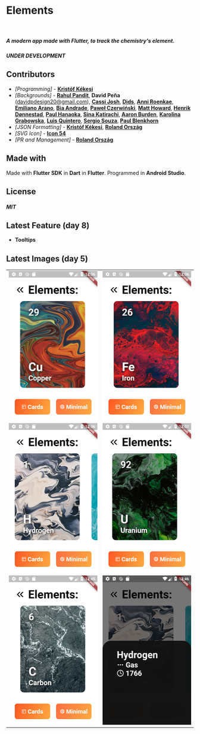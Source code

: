 # Elements
<img src="https://img.shields.io/badge/Status-Developing-yellow.svg" alt=""> <img src="https://img.shields.io/badge/Release-2020/07/15-green.svg" alt=""> <img src="https://img.shields.io/badge/Contributors-18-blue.svg" alt="">

##### A modern app made with Flutter, to track the chemistry's element.
##### __UNDER DEVELOPMENT__
## Contributors
* _[Programming]_  - [__Kristóf Kékesi__](https://github.com/KristofKekesi)
* _[Backgrounds]_ - [__Rahul Pandit__](https://instagram.com/immrahulp), __David Peña__ (davidpdesign20@gmail.com), [__Cassi Josh__](https://unsplash.com/@cassi_josh), [__Dids__](https://www.pexels.com/hu-hu/@didsss), [__Anni Roenkae__](https://www.anniroenkae.com/?ref=pexels), [__Emiliano Arano__](https://www.pexels.com/hu-hu/@earano), [__Bia Andrade__](https://unsplash.com/@biawashere), [__Paweł Czerwiński__](https://unsplash.com/@pawel_czerwinski), [__Matt Howard__](https://unsplash.com/@thematthoward), [__Henrik Dønnestad__](https://unsplash.com/@spaceboy), [__Paul Hanaoka__](https://unsplash.com/@plhnk), [__Sina Katirachi__](https://unsplash.com/@cnagraphy), [__Aaron Burden__](https://aaronburden.com/), [__Karolina Grabowska__](https://www.pexels.com/hu-hu/@karolina-grabowska), [__Luis Quintero__](https://www.pexels.com/hu-hu/@jibarofoto), [__Sergio Souza__](https://www.pexels.com/hu-hu/@serjosoza), [__Paul Blenkhorn__](https://www.pexels.com/hu-hu/@paul-blenkhorn-sensoryarthouse-1340564)
* _[JSON Formatting]_ - [__Kristóf Kékesi__](https://github.com/KristofKekesi), [__Roland Ország__](https://github.com/rolandorszag)
* _[SVG Icon]_ - [__Icon 54__](https://icon54.com/)
* _[PR and Management]_ - [__Roland Ország__](https://github.com/rolandorszag)
 
## Made with <img src="https://img.shields.io/badge/Flutter-blue.svg" alt=""> <img src="https://img.shields.io/badge/Android Studio-green.svg" alt="">
Made with __Flutter SDK__ in __Dart__ in __Flutter__. Programmed in __Android Studio__.

## License
##### __MIT__

## Latest Feature (day 8)
- __**Tooltips**__

## Latest Images (day 5)
<table><tr><td>
  <img src="https://github.com/KristofKekesi/Elements/blob/master/img/day5a.png" height=400px>
</td><td>
  <img src="https://github.com/KristofKekesi/Elements/blob/master/img/day5b.png" height=400px>
</td></tr>
<tr><td>
  <img src="https://github.com/KristofKekesi/Elements/blob/master/img/day5c.png" height=400px>
</td><td>
  <img src="https://github.com/KristofKekesi/Elements/blob/master/img/day5d.png" height=400px>
</td></tr>
<tr><td>
  <img src="https://github.com/KristofKekesi/Elements/blob/master/img/day5e.png" height=400px>
</td><td>
  <img src="https://github.com/KristofKekesi/Elements/blob/master/img/day5f.png" height=400px>
</td></tr>
<table>
